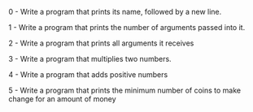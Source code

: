 0 -  Write a program that prints its name, followed by a new line.

1 - Write a program that prints the number of arguments passed into it.

2 - Write a program that prints all arguments it receives

3 - Write a program that multiplies two numbers.

4 - Write a program that adds positive numbers

5 - Write a program that prints the minimum number of coins to make change for an amount of money
